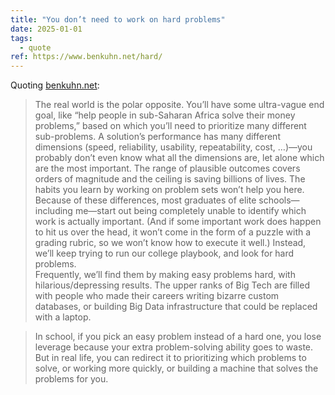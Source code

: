 ```yaml
---
title: "You don’t need to work on hard problems"
date: 2025-01-01
tags:
  - quote
ref: https://www.benkuhn.net/hard/
---
```



Quoting [benkuhn.net](https://www.benkuhn.net/hard/):

> The real world is the polar opposite. You’ll have some ultra-vague end goal, like “help people in sub-Saharan Africa solve their money problems,” based on which you’ll need to prioritize many different sub-problems. A solution’s performance has many different dimensions (speed, reliability, usability, repeatability, cost, …)—you probably don’t even know what all the dimensions are, let alone which are the most important. The range of plausible outcomes covers orders of magnitude and the ceiling is saving billions of lives. The habits you learn by working on problem sets won’t help you here.<br>Because of these differences, most graduates of elite schools—including me—start out being completely unable to identify which work is actually important. (And if some important work does happen to hit us over the head, it won’t come in the form of a puzzle with a grading rubric, so we won’t know how to execute it well.) Instead, we’ll keep trying to run our college playbook, and look for hard problems.<br>Frequently, we’ll find them by making easy problems hard, with hilarious/depressing results. The upper ranks of Big Tech are filled with people who made their careers writing bizarre custom databases, or building Big Data infrastructure that could be replaced with a laptop.

> In school, if you pick an easy problem instead of a hard one, you lose leverage because your extra problem-solving ability goes to waste. But in real life, you can redirect it to prioritizing which problems to solve, or working more quickly, or building a machine that solves the problems for you.<br>